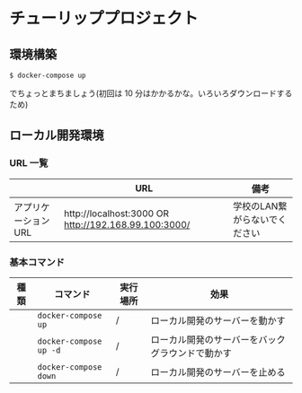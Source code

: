# チューリッププロジェクト

## 環境構築

```
$ docker-compose up
```

でちょっとまちましょう(初回は 10 分はかかるかな。いろいろダウンロードするため)

## ローカル開発環境


### URL 一覧

|                             | URL                                | 備考                               |
| --------------------------- | ---------------------------------- | ---------------------------------- |
| アプリケーション URL        | http://localhost:3000 OR http://192.168.99.100:3000/             |   学校のLAN繋がらないでください                                 |


### 基本コマンド

| 種類 | コマンド               | 実行場所 | 効果                                                                                                             |
| ---- | ---------------------- | -------- | ---------------------------------------------------------------------------------------------------------------- |
|      | `docker-compose up`    | /        | ローカル開発のサーバーを動かす                                                                                   |
|      | `docker-compose up -d` | /        | ローカル開発のサーバーをバックグラウンドで動かす                                                                 |
|      | `docker-compose down`  | /        | ローカル開発のサーバーを止める                                                                                   |


